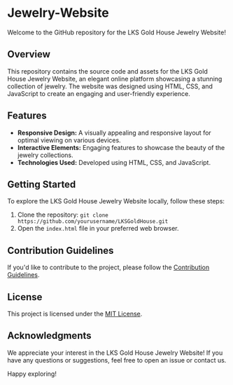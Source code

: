 # Jewelry-Website
Welcome to the GitHub repository for the LKS Gold House Jewelry Website!

## Overview

This repository contains the source code and assets for the LKS Gold House Jewelry Website, an elegant online platform showcasing a stunning collection of jewelry. The website was designed using HTML, CSS, and JavaScript to create an engaging and user-friendly experience.

## Features

- **Responsive Design:** A visually appealing and responsive layout for optimal viewing on various devices.
- **Interactive Elements:** Engaging features to showcase the beauty of the jewelry collections.
- **Technologies Used:** Developed using HTML, CSS, and JavaScript.

## Getting Started

To explore the LKS Gold House Jewelry Website locally, follow these steps:

1. Clone the repository: `git clone https://github.com/yourusername/LKSGoldHouse.git`
2. Open the `index.html` file in your preferred web browser.

## Contribution Guidelines

If you'd like to contribute to the project, please follow the [Contribution Guidelines](CONTRIBUTING.md).

## License

This project is licensed under the [MIT License](LICENSE).

## Acknowledgments

We appreciate your interest in the LKS Gold House Jewelry Website! If you have any questions or suggestions, feel free to open an issue or contact us.

Happy exploring!

